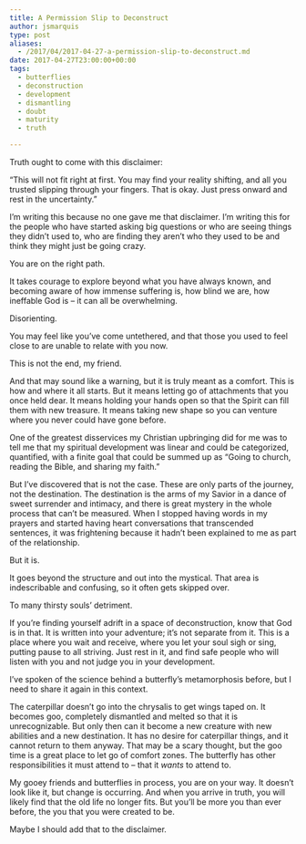 ```yaml
---
title: A Permission Slip to Deconstruct
author: jsmarquis
type: post
aliases:
  - /2017/04/2017-04-27-a-permission-slip-to-deconstruct.md
date: 2017-04-27T23:00:00+00:00
tags:
  - butterflies
  - deconstruction
  - development
  - dismantling
  - doubt
  - maturity
  - truth

---
```

Truth ought to come with this disclaimer:

&#8220;This will not fit right at first. You may find your reality shifting, and all you trusted slipping through your fingers. That is okay. Just press onward and rest in the uncertainty.&#8221;

I&#8217;m writing this because no one gave me that disclaimer. I&#8217;m writing this for the people who have started asking big questions or who are seeing things they didn&#8217;t used to, who are finding they aren&#8217;t who they used to be and think they might just be going crazy.

You are on the right path.

It takes courage to explore beyond what you have always known, and becoming aware of how immense suffering is, how blind we are, how ineffable God is &#8211; it can all be overwhelming.

Disorienting.

You may feel like you&#8217;ve come untethered, and that those you used to feel close to are unable to relate with you now.

This is not the end, my friend.

And that may sound like a warning, but it is truly meant as a comfort. This is how and where it all starts. But it means letting go of attachments that you once held dear. It means holding your hands open so that the Spirit can fill them with new treasure. It means taking new shape so you can venture where you never could have gone before.

One of the greatest disservices my Christian upbringing did for me was to tell me that my spiritual development was linear and could be categorized, quantified, with a finite goal that could be summed up as &#8220;Going to church, reading the Bible, and sharing my faith.&#8221;

But I&#8217;ve discovered that is not the case. These are only parts of the journey, not the destination. The destination is the arms of my Savior in a dance of sweet surrender and intimacy, and there is great mystery in the whole process that can&#8217;t be measured. When I stopped having words in my prayers and started having heart conversations that transcended sentences, it was frightening because it hadn&#8217;t been explained to me as part of the relationship.

But it is.

It goes beyond the structure and out into the mystical. That area is indescribable and confusing, so it often gets skipped over.

To many thirsty souls&#8217; detriment.

If you&#8217;re finding yourself adrift in a space of deconstruction, know that God is in that. It is written into your adventure; it&#8217;s not separate from it. This is a place where you wait and receive, where you let your soul sigh or sing, putting pause to all striving. Just rest in it, and find safe people who will listen with you and not judge you in your development.

I&#8217;ve spoken of the science behind a butterfly&#8217;s metamorphosis before, but I need to share it again in this context.

The caterpillar doesn&#8217;t go into the chrysalis to get wings taped on. It becomes goo, completely dismantled and melted so that it is unrecognizable. But only then can it become a new creature with new abilities and a new destination. It has no desire for caterpillar things, and it cannot return to them anyway. That may be a scary thought, but the goo time is a great place to let go of comfort zones. The butterfly has other responsibilities it must attend to &#8211; that it _wants_ to attend to.

My gooey friends and butterflies in process, you are on your way. It doesn&#8217;t look like it, but change is occurring. And when you arrive in truth, you will likely find that the old life no longer fits. But you&#8217;ll be more you than ever before, the you that you were created to be.

Maybe I should add that to the disclaimer.
